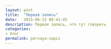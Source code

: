 ```yaml
---
layout: post
title:  "Первая запись"
date:   2015-06-22 00:41:45
description: Первая запись, что тут говорить
categories:
- блог
permalink: pervaya-zapis
---
```

